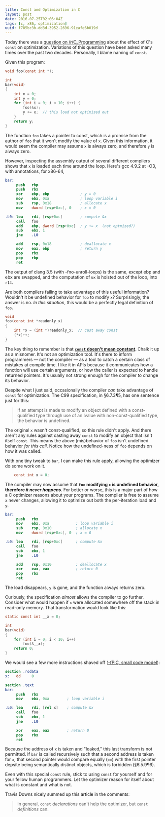 ```yaml
---
title: Const and Optimization in C
layout: post
date: 2016-07-25T02:06:04Z
tags: [c, x86, optimization]
uuid: f785bc3b-dd3d-3952-2696-91eafe6b019d
---
```


Today there was a [question on /r/C_Programming][reddit] about the
effect of C's `const` on optimization. Variations of this question
have been asked many times over the past two decades. Personally, I
blame naming of `const`.

Given this program:

~~~c
void foo(const int *);

int
bar(void)
{
    int x = 0;
    int y = 0;
    for (int i = 0; i < 10; i++) {
        foo(&x);
        y += x;  // this load not optimized out
    }
    return y;
}
~~~

The function `foo` takes a pointer to const, which is a promise from
the author of `foo` that it won't modify the value of `x`. Given this
information, it would seem the compiler may assume `x` is always zero,
and therefore `y` is always zero.

However, inspecting the assembly output of several different compilers
shows that `x` is loaded each time around the loop. Here's gcc 4.9.2
at -O3, with annotations, for x86-64,

~~~nasm
bar:
     push   rbp
     push   rbx
     xor    ebp, ebp              ; y = 0
     mov    ebx, 0xa              ; loop variable i
     sub    rsp, 0x18             ; allocate x
     mov    dword [rsp+0xc], 0    ; x = 0

.L0: lea    rdi, [rsp+0xc]        ; compute &x
     call   foo
     add    ebp, dword [rsp+0xc]  ; y += x  (not optmized?)
     sub    ebx, 1
     jne    .L0

     add    rsp, 0x18             ; deallocate x
     mov    eax, ebp              ; return y
     pop    rbx
     pop    rbp
     ret
~~~

The output of clang 3.5 (with -fno-unroll-loops) is the same, except
ebp and ebx are swapped, and the computation of `&x` is hoisted out of
the loop, into `r14`.

Are both compilers failing to take advantage of this useful
information? Wouldn't it be undefined behavior for `foo` to modify
`x`? Surprisingly, the answer is no. *In this situation*, this would
be a perfectly legal definition of `foo`.

~~~c
void
foo(const int *readonly_x)
{
    int *x = (int *)readonly_x;  // cast away const
    (*x)++;
}
~~~

The key thing to remember is that [**`const` doesn't mean
constant**][const]. Chalk it up as a misnomer. It's not an
optimization tool. It's there to inform programmers — not the compiler
— as a tool to catch a certain class of mistakes at compile time. I
like it in APIs because it communicates how a function will use
certain arguments, or how the caller is expected to handle returned
pointers. It's usually not strong enough for the compiler to change
its behavior.

Despite what I just said, occasionally the compiler *can* take
advantage of `const` for optimization. The C99 specification, in
§6.7.3¶5, has one sentence just for this:

> If an attempt is made to modify an object defined with a
> const-qualified type through use of an lvalue with
> non-const-qualified type, the behavior is undefined.

The original `x` wasn't const-qualified, so this rule didn't apply.
And there aren't any rules against casting away `const` to modify an
object that isn't itself `const`. This means the above (mis)behavior
of `foo` isn't undefined behavior *for this call*. Notice how the
undefined-ness of `foo` depends on how it was called.

With one tiny tweak to `bar`, I can make this rule apply, allowing the
optimizer do some work on it.

~~~c
    const int x = 0;
~~~

The compiler may now assume that **`foo` modifying `x` is undefined
behavior, therefore *it never happens***. For better or worse, this is
a major part of how a C optimizer reasons about your programs. The
compiler is free to assume `x` never changes, allowing it to optimize
out both the per-iteration load and `y`.

~~~nasm
bar:
     push   rbx
     mov    ebx, 0xa            ; loop variable i
     sub    rsp, 0x10           ; allocate x
     mov    dword [rsp+0xc], 0  ; x = 0

.L0: lea    rdi, [rsp+0xc]      ; compute &x
     call   foo
     sub    ebx, 1
     jne    .L0

     add    rsp, 0x10           ; deallocate x
     xor    eax, eax            ; return 0
     pop    rbx
     ret
~~~

The load disappears, `y` is gone, and the function always returns
zero.

Curiously, the specification *almost* allows the compiler to go
further. Consider what would happen if `x` were allocated somewhere
off the stack in read-only memory. That transformation would look like
this:

~~~c
static const int __x = 0;

int
bar(void)
{
    for (int i = 0; i < 10; i++)
        foo(&__x);
    return 0;
}
~~~

We would see a few more instructions shaved off ([-fPIC, small code
model][memory]):

~~~nasm
section .rodata
x:   dd     0

section .text
bar:
     push   rbx
     mov    ebx, 0xa        ; loop variable i

.L0: lea    rdi, [rel x]    ; compute &x
     call   foo
     sub    ebx, 1
     jne    .L0

     xor    eax, eax        ; return 0
     pop    rbx
     ret
~~~

Because the address of `x` is taken and "leaked," this last transform
is not permitted. If `bar` is called recursively such that a second
address is taken for `x`, that second pointer would compare equally
(`==`) with the first pointer depsite being semantically distinct
objects, which is forbidden (§6.5.9¶6).

Even with this special `const` rule, stick to using `const` for
yourself and for your fellow human programmers. Let the optimizer
reason for itself about what is constant and what is not.

Travis Downs nicely summed up this article in the comments:

> In general, `const` *declarations* can't help the optimizer, but
> `const` *definitions* can.


[reddit]: https://redd.it/4udqwj
[const]: http://yarchive.net/comp/const.html
[memory]: http://eli.thegreenplace.net/2012/01/03/understanding-the-x64-code-models
[github]: https://github.com/blog/2100-github-pages-now-faster-and-simpler-with-jekyll-3-0
